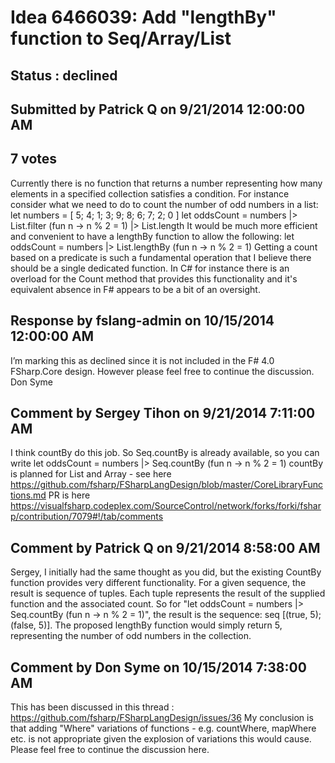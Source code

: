# Idea 6466039: Add "lengthBy" function to Seq/Array/List #

## Status : declined

## Submitted by Patrick Q on 9/21/2014 12:00:00 AM

## 7 votes

Currently there is no function that returns a number representing how many elements in a specified collection satisfies a condition.
For instance consider what we need to do to count the number of odd numbers in a list:
let numbers = [ 5; 4; 1; 3; 9; 8; 6; 7; 2; 0 ]
let oddsCount = numbers |> List.filter (fun n -> n % 2 = 1) |> List.length
It would be much more efficient and convenient to have a lengthBy function to allow the following:
let oddsCount = numbers |> List.lengthBy (fun n -> n % 2 = 1)
Getting a count based on a predicate is such a fundamental operation that I believe there should be a single dedicated function. In C# for instance there is an overload for the Count method that provides this functionality and it's equivalent absence in F# appears to be a bit of an oversight.

## Response by fslang-admin on 10/15/2014 12:00:00 AM

I’m marking this as declined since it is not included in the F# 4.0 FSharp.Core design. However please feel free to continue the discussion.
Don Syme


## Comment by Sergey Tihon on 9/21/2014 7:11:00 AM

I think countBy do this job. So Seq.countBy is already available, so you can write
let oddsCount = numbers |> Seq.countBy (fun n -> n % 2 = 1)
countBy is planned for List and Array - see here https://github.com/fsharp/FSharpLangDesign/blob/master/CoreLibraryFunctions.md
PR is here https://visualfsharp.codeplex.com/SourceControl/network/forks/forki/fsharp/contribution/7079#!/tab/comments

## Comment by Patrick Q on 9/21/2014 8:58:00 AM

Sergey, I initially had the same thought as you did, but the existing CountBy function provides very different functionality. For a given sequence, the result is sequence of tuples. Each tuple represents the result of the supplied function and the associated count.
So for "let oddsCount = numbers |> Seq.countBy (fun n -> n % 2 = 1)", the result is the sequence: seq [(true, 5); (false, 5)]. The proposed lengthBy function would simply return 5, representing the number of odd numbers in the collection.

## Comment by Don Syme on 10/15/2014 7:38:00 AM

This has been discussed in this thread : https://github.com/fsharp/FSharpLangDesign/issues/36
My conclusion is that adding "Where" variations of functions - e.g. countWhere, mapWhere etc. is not appropriate given the explosion of variations this would cause.
Please feel free to continue the discussion here.
